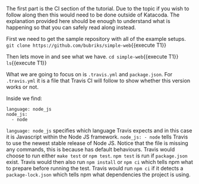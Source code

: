 The first part is the CI section of the tutorial. Due to the topic if you wish to follow along then this would need to be done outside of Katacoda. The explanation provided here should be enough to understand what is happening so that you can safely read along instead.

First we need to get the sample repository with all of the example setups.
`git clone https://github.com/bubriks/simple-web`{{execute T1}}

Then lets move in and see what we have.
`cd simple-web`{{execute T1}}
`ls`{{execute T1}}

What we are going to focus on is `.travis.yml` and `package.json`.
For `.travis.yml` it is a file that Travis CI will follow to show whether this version works or not.

Inside we find:
```
language: node_js
node_js:
  - node
```
`language: node_js` specifies which language Travis expects and in this case it is Javascript within the Node JS framework. `node_js: - node` tells Travis to use the newest stable release of Node JS. Notice that the file is missing any commands, this is because has default behaviours. Travis would choose to run either `make test` or `npm test`. `npm test` is run if `package.json` exist. Travis would then also run `npm install` or `npm ci` which tells npm what to prepare before running the test. Travis would run `npm ci` if it detects a `package-lock.json` which tells npm what dependencies the project is using. 
